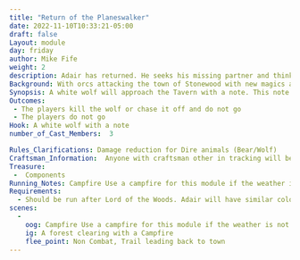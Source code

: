 ```yaml
---
title: "Return of the Planeswalker"
date: 2022-11-10T10:33:21-05:00
draft: false
Layout: module
day: friday
author: Mike Fife
weight: 2
description: Adair has returned. He seeks his missing partner and thinks the orcs attacking Stonewood are corrupted by Void magic.
Background: With orcs attacking the town of Stonewood with new magics and tactics, Adair believes something more sinister is creeping upon the lands he was watched over. His partner went to investigate a few years ago but never came back. Adair now must wade into a war that is not his to find out what is going on.
Synopsis: A white wolf will approach the Tavern with a note. This note directs a small group of adventurers to meet with “A Druid” deep within the woods of Stonewood. People who have met Adair in the past and remember this exact process can go. Upon meet Adair, they will meet a man that has several arcane marks upon him. He lets them know who he is and what he is doing there. He is looking for his Planes-walker partner and believes the Orcs are corrupted by the Void and wishes to enlist the adventurers in gathering information.  
Outcomes: 
 - The players kill the wolf or chase it off and do not go 
 - The players do not go
Hook: A white wolf with a note
number_of_Cast_Members:  3

Rules_Clarifications: Damage reduction for Dire animals (Bear/Wolf)
Craftsman_Information:  Anyone with craftsman other in tracking will be able to determine how deep in the forest they are and how to get back to town.
Treasure:
 -  Components
Running_Notes: Campfire Use a campfire for this module if the weather is not terrible. We will not do the fire if there is a downpour, but will do it if it is drizzling or just wet after a rain. There is to be no fighting at all near the fire! We will need someone to watch over the fire while it is lit, and there should be a bucket or a container filled with water ready to douse it when the module is over.
Requirements: 
  - Should be run after Lord of the Woods. Adair will have similar colors as the lights and to confuse some players, but it's just a genuine mistake.
scenes: 
  - 
    oog: Campfire Use a campfire for this module if the weather is not terrible. We will not do the fire if there is a downpour, but will do it if it is drizzling or just wet after a rain. There is to be no fighting at all near the fire! We will need someone to watch over the fire while it is lit, and there should be a bucket or a container filled with water ready to douse it when the module is over.
    ig: A forest clearing with a Campfire
    flee_point: Non Combat, Trail leading back to town
---
```






